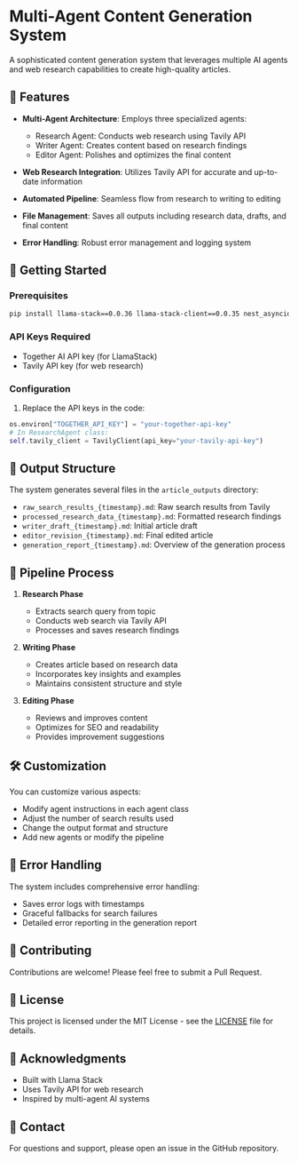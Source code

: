 # Multi-Agent Content Generation System

A sophisticated content generation system that leverages multiple AI agents and web research capabilities to create high-quality articles.

## 🌟 Features

- **Multi-Agent Architecture**: Employs three specialized agents:
  - Research Agent: Conducts web research using Tavily API
  - Writer Agent: Creates content based on research findings
  - Editor Agent: Polishes and optimizes the final content

- **Web Research Integration**: Utilizes Tavily API for accurate and up-to-date information
- **Automated Pipeline**: Seamless flow from research to writing to editing
- **File Management**: Saves all outputs including research data, drafts, and final content
- **Error Handling**: Robust error management and logging system

## 🚀 Getting Started

### Prerequisites

```bash
pip install llama-stack==0.0.36 llama-stack-client==0.0.35 nest_asyncio tavily-python
```

### API Keys Required

- Together AI API key (for LlamaStack)
- Tavily API key (for web research)

### Configuration

1. Replace the API keys in the code:
```python
os.environ["TOGETHER_API_KEY"] = "your-together-api-key"
# In ResearchAgent class:
self.tavily_client = TavilyClient(api_key="your-tavily-api-key")
```

## 📂 Output Structure

The system generates several files in the `article_outputs` directory:

- `raw_search_results_{timestamp}.md`: Raw search results from Tavily
- `processed_research_data_{timestamp}.md`: Formatted research findings
- `writer_draft_{timestamp}.md`: Initial article draft
- `editor_revision_{timestamp}.md`: Final edited article
- `generation_report_{timestamp}.md`: Overview of the generation process

## 🔄 Pipeline Process

1. **Research Phase**
   - Extracts search query from topic
   - Conducts web search via Tavily API
   - Processes and saves research findings

2. **Writing Phase**
   - Creates article based on research data
   - Incorporates key insights and examples
   - Maintains consistent structure and style

3. **Editing Phase**
   - Reviews and improves content
   - Optimizes for SEO and readability
   - Provides improvement suggestions

## 🛠️ Customization

You can customize various aspects:
- Modify agent instructions in each agent class
- Adjust the number of search results used
- Change the output format and structure
- Add new agents or modify the pipeline

## 📝 Error Handling

The system includes comprehensive error handling:
- Saves error logs with timestamps
- Graceful fallbacks for search failures
- Detailed error reporting in the generation report

## 🤝 Contributing

Contributions are welcome! Please feel free to submit a Pull Request.

## 📄 License

This project is licensed under the MIT License - see the [LICENSE](LICENSE) file for details.

## 🙏 Acknowledgments

- Built with Llama Stack
- Uses Tavily API for web research
- Inspired by multi-agent AI systems

## 📮 Contact

For questions and support, please open an issue in the GitHub repository.
